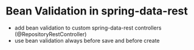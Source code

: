 # Bean Validation in spring-data-rest
- add bean validation to custom spring-data-rest controllers (@RepositoryRestController)
- use bean validation always before save and before create

